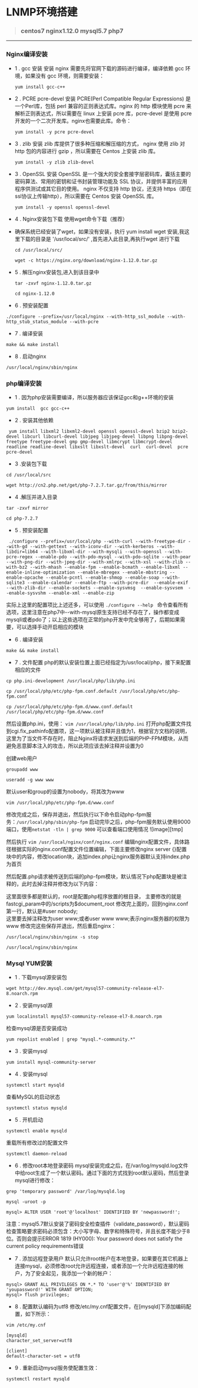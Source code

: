 # LNMP环境搭建
> ###  centos7 nginx1.12.0 mysql5.7 php7

---
### Nginx编译安装

* 1 . gcc 安装
 安装 nginx 需要先将官网下载的源码进行编译，编译依赖 gcc 环境，如果没有 gcc 环境，则需要安装：
    ```
    yum install gcc-c++               
    ```

* 2 . PCRE pcre-devel 安装
PCRE(Perl Compatible Regular Expressions) 是一个Perl库，包括 perl 兼容的正则表达式库。nginx 的 http 模块使用 pcre 来解析正则表达式，所以需要在 linux 上安装 pcre 库，pcre-devel 是使用 pcre 开发的一个二次开发库。nginx也需要此库。命令：
    ```
    yum install -y pcre pcre-devel
    ```

* 3 . zlib 安装
zlib 库提供了很多种压缩和解压缩的方式， nginx 使用 zlib 对 http 包的内容进行 gzip ，所以需要在 Centos 上安装 zlib 库。
    ```
    yum install -y zlib zlib-devel
    ```

* 3 . OpenSSL 安装
OpenSSL 是一个强大的安全套接字层密码库，囊括主要的密码算法、常用的密钥和证书封装管理功能及 SSL 协议，并提供丰富的应用程序供测试或其它目的使用。
nginx 不仅支持 http 协议，还支持 https（即在ssl协议上传输http），所以需要在 Centos 安装 OpenSSL 库。
    ```
    yum install -y openssl openssl-devel
    ```
    
* 4 .  Nginx安装包下载 使用wget命令下载（推荐）
* 确保系统已经安装了wget，如果没有安装，执行 yum install wget 安装,我这里下载的目录是 '/usr/local/src/' ,首先进入此目录,再执行wget 进行下载
     
    ```
    cd /usr/local/src/

    wget -c https://nginx.org/download/nginx-1.12.0.tar.gz
    
    ```

* 5 . 解压nginx安装包,进入到该目录中
    ```
    tar -zxvf nginx-1.12.0.tar.gz

    cd nginx-1.12.0
    ```

* 6 . 预安装配置
 ```
 ./configure --prefix=/usr/local/nginx --with-http_ssl_module --with-http_stub_status_module --with-pcre
 ```

* 7 . 编译安装
```
make && make install
```

* 8 . 启动nginx
```
/usr/local/nginx/sbin/nginx
```

### php编译安装


* 1 . 因为php安装需要编译，所以服务器应该保证gcc和g++环境的安装
```
yum install  gcc gcc-c++
```

* 2 . 安装其他依赖
```
 yum install libxml2 libxml2-devel openssl openssl-devel bzip2 bzip2-devel libcurl libcurl-devel libjpeg libjpeg-devel libpng libpng-devel freetype freetype-devel gmp gmp-devel libmcrypt libmcrypt-devel readline readline-devel libxslt libxslt-devel  curl  curl-devel  pcre  pcre-devel
```

* 3 .安装包下载
```
cd /usr/local/src

wget http://cn2.php.net/get/php-7.2.7.tar.gz/from/this/mirror
```

* 4 .解压并进入目录
```
tar -zxvf mirror

cd php-7.2.7
```

* 5 . 预安装配置
```
 ./configure --prefix=/usr/local/php --with-curl --with-freetype-dir --with-gd --with-gettext --with-iconv-dir --with-kerberos --with-libdir=lib64 --with-libxml-dir --with-mysqli --with-openssl --with-pcre-regex --enable-pdo --with-pdo-mysql --with-pdo-sqlite --with-pear --with-png-dir --with-jpeg-dir --with-xmlrpc --with-xsl --with-zlib --with-bz2 --with-mhash --enable-fpm --enable-bcmath --enable-libxml --enable-inline-optimization --enable-mbregex --enable-mbstring --enable-opcache --enable-pcntl --enable-shmop --enable-soap --with-sqlite3 --enable-calendar --enable-ftp --with-pcre-dir  --enable-exif  --with-zlib-dir --enable-sockets --enable-sysvmsg  --enable-sysvsem  --enable-sysvshm --enable-xml --enable-zip
```
实际上这里的配置项比上述还多，可以使用 ```./configure --help ``` 命令查看所有选项，这里注意在php7中--with-mysql原生支持已经不存在了，操作都变成mysqli或者pdo了；以上这些选项在正常的php开发中完全够用了，后期如果需要，可以选择手动开启相应的模块


* 6 . 编译安装
```
make && make install
```

* 7 . 文件配置
php的默认安装位置上面已经指定为/usr/local/php，接下来配置相应的文件
```
cp php.ini-development /usr/local/php/lib/php.ini

cp /usr/local/php/etc/php-fpm.conf.default /usr/local/php/etc/php-fpm.conf

cp /usr/local/php/etc/php-fpm.d/www.conf.default /usr/local/php/etc/php-fpm.d/www.conf

```
然后设置php.ini，使用： ``` vim /usr/local/php/lib/php.ini ``` 打开php配置文件找到cgi.fix_pathinfo配置项，这一项默认被注释并且值为1，根据官方文档的说明，这里为了当文件不存在时，阻止Nginx将请求发送到后端的PHP-FPM模块，从而避免恶意脚本注入的攻击，所以此项应该去掉注释并设置为0

创建web用户
```
groupadd www

useradd -g www www
```

默认user和group的设置为nobody，将其改为www
```
vim /usr/local/php/etc/php-fpm.d/www.conf
```

修改完成之后，保存并退出，然后执行以下命令启动php-fpm服务：``` /usr/local/php/sbin/php-fpm ``` 启动完毕之后，php-fpm服务默认使用9000端口，使用``` netstat -tln | grep 9000 ```
可以查看端口使用情况
![image][tmp]


然后执行 ``` vim /usr/local/nginx/conf/nginx.conf ``` 编辑nginx配置文件，具体路径根据实际的nginx.conf配置文件位置编辑，下面主要修改nginx
server {}配置块中的内容，修改location块，追加index.php让nginx服务器默认支持index.php为首页


然后配置.php请求被传送到后端的php-fpm模块，默认情况下php配置块是被注释的，此时去掉注释并修改为以下内容：

这里面很多都是默认的，root是配置php程序放置的根目录，
主要修改的就是fastcgi_param中的/scripts为$document_root
修改完上面的，回到nginx.conf第一行，默认是#user nobody;  
这里要去掉注释改为user www;或者user www www;表示nginx服务器的权限为www
修改完这些保存并退出，然后重启nginx：
```
/usr/local/nginx/sbin/nginx -s stop

/usr/local/nginx/sbin/nginx 
```

### Mysql YUM安装

* 1 . 下载mysql源安装包
```
wget http://dev.mysql.com/get/mysql57-community-release-el7-8.noarch.rpm
```

* 2 . 安装mysql源
```
yum localinstall mysql57-community-release-el7-8.noarch.rpm
```
检查mysql源是否安装成功
```
yum repolist enabled | grep "mysql.*-community.*"
```

* 3 . 安装mysql
```
yum install mysql-community-server
```

* 4 . 安装mysql
```
systemctl start mysqld
```
查看MySQL的启动状态
```
systemctl status mysqld
```

* 5 . 开机启动
```
systemctl enable mysqld
```
重载所有修改过的配置文件
```
systemctl daemon-reload
```

* 6 . 修改root本地登录密码
mysql安装完成之后，在/var/log/mysqld.log文件中给root生成了一个默认密码。通过下面的方式找到root默认密码，然后登录mysql进行修改：
```
grep 'temporary password' /var/log/mysqld.log

mysql -uroot -p

mysql> ALTER USER 'root'@'localhost' IDENTIFIED BY 'newpassword!'; 
```
注意：mysql5.7默认安装了密码安全检查插件（validate_password），默认密码检查策略要求密码必须包含：大小写字母、数字和特殊符号，并且长度不能少于8位。否则会提示ERROR 1819 (HY000): Your password does not satisfy the current policy requirements错误


* 7 . 添加远程登录用户
默认只允许root帐户在本地登录，如果要在其它机器上连接mysql，必须修改root允许远程连接，或者添加一个允许远程连接的帐户，为了安全起见，我添加一个新的帐户：
```
mysql> GRANT ALL PRIVILEGES ON *.* TO 'user'@'%' IDENTIFIED BY 'youpassword!' WITH GRANT OPTION;
mysql> flush privileges;
```


* 8 . 配置默认编码为utf8
修改/etc/my.cnf配置文件，在[mysqld]下添加编码配置，如下所示：
```
vim /etc/my.cnf

[mysqld]
character_set_server=utf8

[client]
default-character-set = utf8
```

* 9 . 重新启动mysql服务使配置生效：

```
systemctl restart mysqld
```



